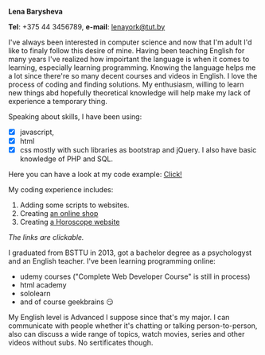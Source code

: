 __Lena Barysheva__

__Tel__: +375 44 3456789, __e-mail__: lenayork@tut.by

I've always been interested in computer science and now that I'm adult I'd like to finaly follow this desire of mine. Having been teaching English for many years I've realized how impoirtant the language is when it comes to learning, especially learning programming. Knowing the language helps me a lot since there're so many decent courses and videos in English. I love the process of coding and finding solutions. My enthusiasm, willing to learn new things abd hopefully theoretical knowledge will help make my lack of experience a temporary thing.

Speaking about skills, I have been using:

- [x]  javascript,
- [x]  html
- [x]  css
mostly with such libraries as bootstrap and jQuery. I also have basic knowledge of PHP and SQL.

Here you can have a look at my code example: [Click!](https://github.com/LenaYork/NeutronMail)

My coding experience includes:

1. Adding some scripts to websites.
2. Creating [an online shop]( http://littlecrown.ru/)
3. Creating [a Horoscope website](http://test.skillwood.by/horoscope/) 

*The links are clickable.* 

I graduated from BSTTU in 2013, got a bachelor degree as a psychologyst and an English teacher. I've been learning programming online:

* udemy courses ("Complete Web Developer Course" is still in process)
* html academy
* sololearn
*  and of course geekbrains 😏

My English level is Advanced I suppose since that's my major. I can communicate with people whether it's chatting or talking person-to-person, also can discuss a wide range of topics, watch movies, series and other videos without subs. No sertificates though.
